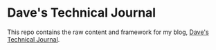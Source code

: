 # Dave's Technical Journal

This repo contains the raw content and framework for my blog, [Dave's Technical Journal](https://thedavecarroll.com).
